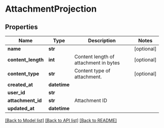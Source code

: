 # AttachmentProjection

## Properties
Name | Type | Description | Notes
------------ | ------------- | ------------- | -------------
**name** | **str** |  | [optional] 
**content_length** | **int** | Content length of attachment in bytes | [optional] 
**content_type** | **str** | Content type of attachment. | [optional] 
**created_at** | **datetime** |  | 
**user_id** | **str** |  | 
**attachment_id** | **str** | Attachment ID | 
**updated_at** | **datetime** |  | 

[[Back to Model list]](../README#documentation-for-models) [[Back to API list]](../README#documentation-for-api-endpoints) [[Back to README]](../README)


